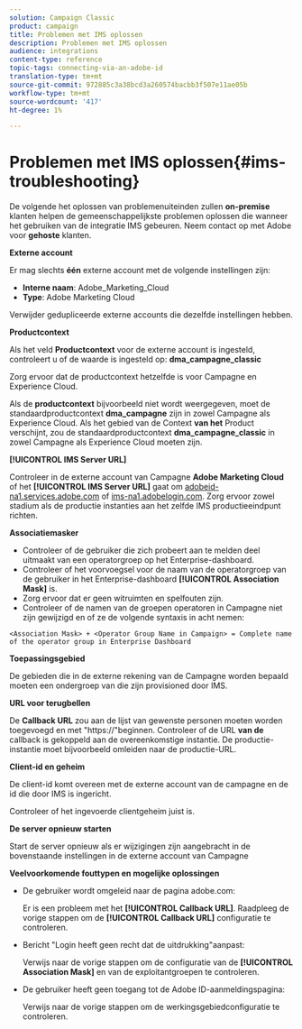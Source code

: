 ```yaml
---
solution: Campaign Classic
product: campaign
title: Problemen met IMS oplossen
description: Problemen met IMS oplossen
audience: integrations
content-type: reference
topic-tags: connecting-via-an-adobe-id
translation-type: tm+mt
source-git-commit: 972885c3a38bcd3a260574bacbb3f507e11ae05b
workflow-type: tm+mt
source-wordcount: '417'
ht-degree: 1%

---
```



# Problemen met IMS oplossen{#ims-troubleshooting}

De volgende het oplossen van problemenuiteinden zullen **on-premise** klanten helpen de gemeenschappelijkste problemen oplossen die wanneer het gebruiken van de integratie IMS gebeuren. Neem contact op met Adobe voor **gehoste** klanten.

**Externe account**

Er mag slechts **één** externe account met de volgende instellingen zijn:

* **Interne naam**: Adobe_Marketing_Cloud
* **Type**: Adobe Marketing Cloud

Verwijder gedupliceerde externe accounts die dezelfde instellingen hebben.

**Productcontext**

Als het veld **Productcontext** voor de externe account is ingesteld, controleert u of de waarde is ingesteld op: **dma_campagne_classic**

Zorg ervoor dat de productcontext hetzelfde is voor Campagne en Experience Cloud.

Als de **productcontext** bijvoorbeeld niet wordt weergegeven, moet de standaardproductcontext **dma_campagne** zijn in zowel Campagne als Experience Cloud. Als het gebied van de Context **van het** Product verschijnt, zou de standaardproductcontext **dma_campagne_classic** in zowel Campagne als Experience Cloud moeten zijn.

**[!UICONTROL IMS Server URL]**

Controleer in de externe account van Campagne **Adobe Marketing Cloud** of het **[!UICONTROL IMS Server URL]** gaat om [adobeid-na1.services.adobe.com](https://adobeid-na1.services.adobe.com/) of [ims-na1.adobelogin.com](http://ims-na1.adobelogin.com/). Zorg ervoor zowel stadium als de productie instanties aan het zelfde IMS productieeindpunt richten.

**Associatiemasker**

* Controleer of de gebruiker die zich probeert aan te melden deel uitmaakt van een operatorgroep op het Enterprise-dashboard.
* Controleer of het voorvoegsel voor de naam van de operatorgroep van de gebruiker in het Enterprise-dashboard **[!UICONTROL Association Mask]** is.
* Zorg ervoor dat er geen witruimten en spelfouten zijn.
* Controleer of de namen van de groepen operatoren in Campagne niet zijn gewijzigd en of ze de volgende syntaxis in acht nemen:

```
<Association Mask> + <Operator Group Name in Campaign> = Complete name of the operator group in Enterprise Dashboard
```

**Toepassingsgebied**

De gebieden die in de externe rekening van de Campagne worden bepaald moeten een ondergroep van die zijn provisioned door IMS.

**URL voor terugbellen**

De **Callback URL** zou aan de lijst van gewenste personen moeten worden toegevoegd en met &quot;https://&quot;beginnen. Controleer of de URL **van de** callback is gekoppeld aan de overeenkomstige instantie. De productie-instantie moet bijvoorbeeld omleiden naar de productie-URL.

**Client-id en geheim**

De client-id komt overeen met de externe account van de campagne en de id die door IMS is ingericht.

Controleer of het ingevoerde clientgeheim juist is.

**De server opnieuw starten**

Start de server opnieuw als er wijzigingen zijn aangebracht in de bovenstaande instellingen in de externe account van Campagne

**Veelvoorkomende fouttypen en mogelijke oplossingen**

* De gebruiker wordt omgeleid naar de pagina adobe.com:

   Er is een probleem met het **[!UICONTROL Callback URL]**. Raadpleeg de vorige stappen om de **[!UICONTROL Callback URL]** configuratie te controleren.

* Bericht &quot;Login heeft geen recht dat de uitdrukking&quot;aanpast:

   Verwijs naar de vorige stappen om de configuratie van de **[!UICONTROL Association Mask]** en van de exploitantgroepen te controleren.

* De gebruiker heeft geen toegang tot de Adobe ID-aanmeldingspagina:

   Verwijs naar de vorige stappen om de werkingsgebiedconfiguratie te controleren.

